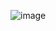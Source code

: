 ![image](https://user-images.githubusercontent.com/77222540/212558589-a0f76385-9b7e-44ed-8e94-8895d53a6936.png)
